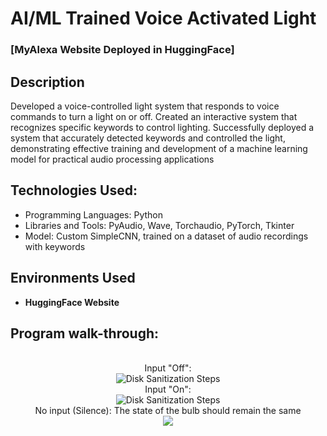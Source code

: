 <h1>AI/ML Trained Voice Activated Light</h1>

 ### [MyAlexa Website Deployed in HuggingFace]
<h2>Description</h2>
Developed a voice-controlled light system that responds to voice commands to turn a light on or
off. Created an interactive system that recognizes specific keywords to control lighting. Successfully deployed a
system that accurately detected keywords and controlled the light, demonstrating effective training and
development of a machine learning model for practical audio processing applications

<br />


<h2>Technologies Used:</h2>

- Programming Languages: Python
- Libraries and Tools: PyAudio, Wave, Torchaudio, PyTorch, Tkinter
- Model: Custom SimpleCNN, trained on a dataset of audio recordings with keywords

<h2>Environments Used </h2>

- <b>HuggingFace Website</b> 

<h2>Program walk-through:</h2>

<p align="center">
<br />
Input "Off":  <br/>
<img src="https://imgur.com/sxPEzYd.png" alt="Disk Sanitization Steps"/>
<br />
Input "On": <br/>
<img src="https://imgur.com/THMB2Bw.png" alt="Disk Sanitization Steps"/>
<br />
No input (Silence):
The state of the bulb should remain the same<br/>
<img src="https://imgur.com/BvDAycA.png"/>
<br />


<!--
 ```diff
- text in red
+ text in green
! text in orange
# text in gray
@@ text in purple (and bold)@@
```
--!>
